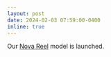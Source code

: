 ```yaml
---
layout: post
date: 2024-02-03 07:59:00-0400
inline: true
---
```


Our [Nova Reel](https://www.aboutamazon.com/news/aws/amazon-nova-artificial-intelligence-bedrock-aws) model is launched.